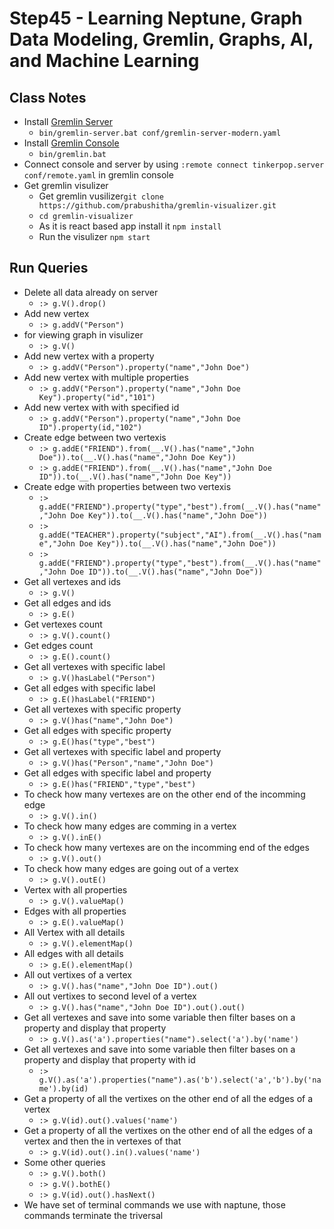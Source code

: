 # Step45 - Learning Neptune, Graph Data Modeling, Gremlin, Graphs, AI, and Machine Learning

## Class Notes

- Install [Gremlin Server](https://dlcdn.apache.org/tinkerpop/3.5.1/apache-tinkerpop-gremlin-server-3.5.1-bin.zip)
  - `bin/gremlin-server.bat conf/gremlin-server-modern.yaml`
- Install [Gremlin Console](https://dlcdn.apache.org/tinkerpop/3.5.1/apache-tinkerpop-gremlin-console-3.5.1-bin.zip)
  - `bin/gremlin.bat`
- Connect console and server by using `:remote connect tinkerpop.server conf/remote.yaml` in gremlin console
- Get gremlin visulizer
  - Get gremlin vusilizer`git clone https://github.com/prabushitha/gremlin-visualizer.git`
  - `cd gremlin-visualizer`
  - As it is react based app install it `npm install`
  - Run the visulizer `npm start`

## Run Queries

- Delete all data already on server
  - `:> g.V().drop()`
- Add new vertex
  - `:> g.addV("Person")`
- for viewing graph in visulizer
  - `:> g.V()`
- Add new vertex with a property
  - `:> g.addV("Person").property("name","John Doe")`
- Add new vertex with multiple properties
  - `:> g.addV("Person").property("name","John Doe Key").property("id","101")`
- Add new vertex with with specified id
  - `:> g.addV("Person").property("name","John Doe ID").property(id,"102")`
- Create edge between two vertexis
  - `:> g.addE("FRIEND").from(__.V().has("name","John Doe")).to(__.V().has("name","John Doe Key"))`
  - `:> g.addE("FRIEND").from(__.V().has("name","John Doe ID")).to(__.V().has("name","John Doe Key"))`
- Create edge with properties between two vertexis
  - `:> g.addE("FRIEND").property("type","best").from(__.V().has("name","John Doe Key")).to(__.V().has("name","John Doe"))`
  - `:> g.addE("TEACHER").property("subject","AI").from(__.V().has("name","John Doe Key")).to(__.V().has("name","John Doe"))`
  - `:> g.addE("FRIEND").property("type","best").from(__.V().has("name","John Doe ID")).to(__.V().has("name","John Doe"))`
- Get all vertexes and ids
  - `:> g.V()`
- Get all edges and ids
  - `:> g.E()`
- Get vertexes count
  - `:> g.V().count()`
- Get edges count
  - `:> g.E().count()`
- Get all vertexes with specific label
  - `:> g.V()hasLabel("Person")`
- Get all edges with specific label
  - `:> g.E()hasLabel("FRIEND")`
- Get all vertexes with specific property
  - `:> g.V()has("name","John Doe")`
- Get all edges with specific property
  - `:> g.E()has("type","best")`
- Get all vertexes with specific label and property
  - `:> g.V()has("Person","name","John Doe")`
- Get all edges with specific label and property
  - `:> g.E()has("FRIEND","type","best")`
- To check how many vertexes are on the other end of the incomming edge
  - `:> g.V().in()`
- To check how many edges are comming in a vertex
  - `:> g.V().inE()`
- To check how many vertexes are on the incomming end of the edges
  - `:> g.V().out()`
- To check how many edges are going out of a vertex
  - `:> g.V().outE()`
- Vertex with all properties
  - `:> g.V().valueMap()`
- Edges with all properties
  - `:> g.E().valueMap()`
- All Vertex with all details
  - `:> g.V().elementMap()`
- All edges with all details
  - `:> g.E().elementMap()`
- All out vertixes of a vertex
  - `:> g.V().has("name","John Doe ID").out()`
- All out vertixes to second level of a vertex
  - `:> g.V().has("name","John Doe ID").out().out()`
- Get all vertexes and save into some variable then filter bases on a property and display that property
  - `:> g.V().as('a').properties("name").select('a').by('name')`
- Get all vertexes and save into some variable then filter bases on a property and display that property with id
  - `:> g.V().as('a').properties("name").as('b').select('a','b').by('name').by(id)`
- Get a property of all the vertixes on the other end of all the edges of a vertex
  - `:> g.V(id).out().values('name')`
- Get a property of all the vertixes on the other end of all the edges of a vertex and then the in vertexes of that
  - `:> g.V(id).out().in().values('name')`
- Some other queries
  - `:> g.V().both()`
  - `:> g.V().bothE()`
  - `:> g.V(id).out().hasNext()`
- We have set of terminal commands we use with naptune, those commands terminate the triversal
